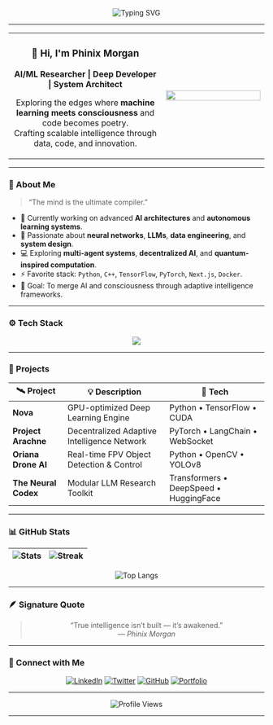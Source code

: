 <!-- ──────────────────────────────── 🌑 PHINIX MORGAN README 🌑 ──────────────────────────────── -->

<div align="center">
  
  <!-- Dynamic Typing Banner -->
  <img src="https://readme-typing-svg.herokuapp.com?font=Fira+Code&weight=900&size=30&pause=1200&color=9400D3&center=true&vCenter=true&width=800&lines=%E2%80%9CControl+is+in+silence.%E2%80%9D;AI+isn't+the+future+—+it's+the+awakening.;Building+machines+that+dream+in+code...;Welcome+to+Phinix+Morgan's+Realm+⚙️" alt="Typing SVG" />

</div>

---

<table align="center">
<tr>
<td align="center" width="60%">
  
### 👋 Hi, I'm **Phinix Morgan**

**AI/ML Researcher | Deep Developer | System Architect**

Exploring the edges where **machine learning meets consciousness** and code becomes poetry.  
Crafting scalable intelligence through data, code, and innovation.

</td>
<td width="40%" align="center">

<img src="https://github-readme-stats.vercel.app/api?username=PhinixMorgan&show_icons=true&theme=tokyonight&hide_border=true&bg_color=00000000&title_color=9400D3&icon_color=9400D3" width="100%"/>

</td>
</tr>
</table>

---

### 🧠 About Me
> “The mind is the ultimate compiler.”

- 🌌 Currently working on advanced **AI architectures** and **autonomous learning systems**.  
- 🔬 Passionate about **neural networks**, **LLMs**, **data engineering**, and **system design**.  
- 💻 Exploring **multi-agent systems**, **decentralized AI**, and **quantum-inspired computation**.  
- ⚡ Favorite stack: `Python`, `C++`, `TensorFlow`, `PyTorch`, `Next.js`, `Docker`.  
- 🎯 Goal: To merge AI and consciousness through adaptive intelligence frameworks.

---

### ⚙️ Tech Stack

<div align="center">

<!-- Skill Icons -->
<img src="https://skillicons.dev/icons?i=python,cpp,tensorflow,pytorch,opencv,linux,bash,git,github,docker,react,nextjs,js,ts,html,css,vscode,arch" />

</div>

---

### 🧩 Projects

| 🛰️ Project | 💡 Description | 🚀 Tech |
|-------------|----------------|---------|
| **Nova** | GPU-optimized Deep Learning Engine | Python • TensorFlow • CUDA |
| **Project Arachne** | Decentralized Adaptive Intelligence Network | PyTorch • LangChain • WebSocket |
| **Oriana Drone AI** | Real-time FPV Object Detection & Control | Python • OpenCV • YOLOv8 |
| **The Neural Codex** | Modular LLM Research Toolkit | Transformers • DeepSpeed • HuggingFace |

---

### 📊 GitHub Stats

<div align="center">

| ![Stats](https://github-readme-stats.vercel.app/api?username=PhinixMorgan&show_icons=true&theme=tokyonight&hide_border=true&title_color=9400D3&icon_color=9400D3&bg_color=00000000) | ![Streak](https://github-readme-streak-stats.herokuapp.com/?user=PhinixMorgan&theme=tokyonight&hide_border=true&background=00000000&ring=9400D3&fire=9400D3&currStreakLabel=9400D3) |
|:--:|:--:|

![Top Langs](https://github-readme-stats.vercel.app/api/top-langs/?username=PhinixMorgan&layout=compact&theme=tokyonight&hide_border=true&bg_color=00000000&title_color=9400D3)

</div>

---

### 🪶 Signature Quote

<div align="center">
  
> “True intelligence isn’t built — it’s awakened.”  
> — *Phinix Morgan*

</div>

---

### 🖤 Connect with Me

<div align="center">

[![LinkedIn](https://img.shields.io/badge/LinkedIn-Phinix_Morgan-0A66C2?style=for-the-badge&logo=linkedin&logoColor=white)](https://linkedin.com/in/phinixmorgan)
[![Twitter](https://img.shields.io/badge/Twitter-@PhinixMorgan-1DA1F2?style=for-the-badge&logo=twitter&logoColor=white)](https://x.com/PhinixMorgan)
[![GitHub](https://img.shields.io/badge/GitHub-PhinixMorgan-171515?style=for-the-badge&logo=github)](https://github.com/PhinixMorgan)
[![Portfolio](https://img.shields.io/badge/Portfolio-Visit-9400D3?style=for-the-badge&logo=firefox&logoColor=white)](https://phinixmorgan.dev)

</div>

---

<div align="center">

![Profile Views](https://komarev.com/ghpvc/?username=PhinixMorgan&label=Profile+Views&color=9400D3&style=flat-square)

</div>

---

<!-- END OF README -->
